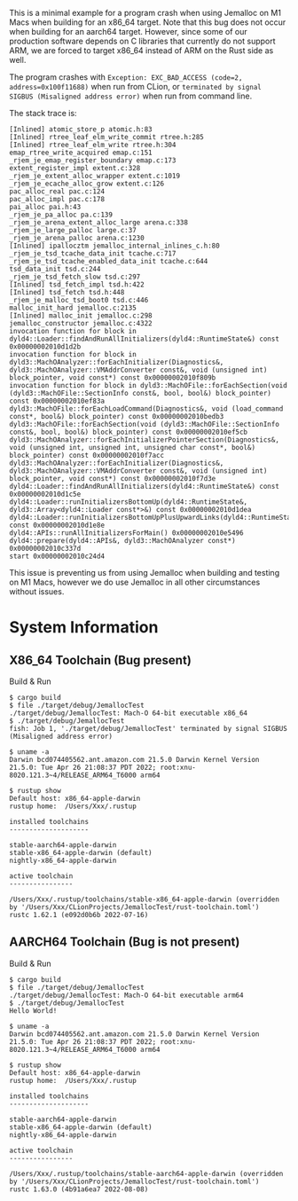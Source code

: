 This is a minimal example for a program crash when using Jemalloc on M1 Macs when building for an x86_64 target. Note that this bug does not occur when building for an aarch64 target. However, since some of our production software depends on C libraries that currently do not support ARM, we are forced to target x86_64 instead of ARM on the Rust side as well.

The program crashes with `Exception: EXC_BAD_ACCESS (code=2, address=0x100f11688)` when run from CLion, or `terminated by signal SIGBUS (Misaligned address error)` when run from command line.

The stack trace is:
```
[Inlined] atomic_store_p atomic.h:83
[Inlined] rtree_leaf_elm_write_commit rtree.h:285
[Inlined] rtree_leaf_elm_write rtree.h:304
emap_rtree_write_acquired emap.c:151
_rjem_je_emap_register_boundary emap.c:173
extent_register_impl extent.c:328
_rjem_je_extent_alloc_wrapper extent.c:1019
_rjem_je_ecache_alloc_grow extent.c:126
pac_alloc_real pac.c:124
pac_alloc_impl pac.c:178
pai_alloc pai.h:43
_rjem_je_pa_alloc pa.c:139
_rjem_je_arena_extent_alloc_large arena.c:338
_rjem_je_large_palloc large.c:37
_rjem_je_arena_palloc arena.c:1230
[Inlined] ipallocztm jemalloc_internal_inlines_c.h:80
_rjem_je_tsd_tcache_data_init tcache.c:717
_rjem_je_tsd_tcache_enabled_data_init tcache.c:644
tsd_data_init tsd.c:244
_rjem_je_tsd_fetch_slow tsd.c:297
[Inlined] tsd_fetch_impl tsd.h:422
[Inlined] tsd_fetch tsd.h:448
_rjem_je_malloc_tsd_boot0 tsd.c:446
malloc_init_hard jemalloc.c:2135
[Inlined] malloc_init jemalloc.c:298
jemalloc_constructor jemalloc.c:4322
invocation function for block in dyld4::Loader::findAndRunAllInitializers(dyld4::RuntimeState&) const 0x00000002010d1d2b
invocation function for block in dyld3::MachOAnalyzer::forEachInitializer(Diagnostics&, dyld3::MachOAnalyzer::VMAddrConverter const&, void (unsigned int) block_pointer, void const*) const 0x00000002010f809b
invocation function for block in dyld3::MachOFile::forEachSection(void (dyld3::MachOFile::SectionInfo const&, bool, bool&) block_pointer) const 0x00000002010ef83a
dyld3::MachOFile::forEachLoadCommand(Diagnostics&, void (load_command const*, bool&) block_pointer) const 0x00000002010bedb3
dyld3::MachOFile::forEachSection(void (dyld3::MachOFile::SectionInfo const&, bool, bool&) block_pointer) const 0x00000002010ef5cb
dyld3::MachOAnalyzer::forEachInitializerPointerSection(Diagnostics&, void (unsigned int, unsigned int, unsigned char const*, bool&) block_pointer) const 0x00000002010f7acc
dyld3::MachOAnalyzer::forEachInitializer(Diagnostics&, dyld3::MachOAnalyzer::VMAddrConverter const&, void (unsigned int) block_pointer, void const*) const 0x00000002010f7d3e
dyld4::Loader::findAndRunAllInitializers(dyld4::RuntimeState&) const 0x00000002010d1c5e
dyld4::Loader::runInitializersBottomUp(dyld4::RuntimeState&, dyld3::Array<dyld4::Loader const*>&) const 0x00000002010d1dea
dyld4::Loader::runInitializersBottomUpPlusUpwardLinks(dyld4::RuntimeState&) const 0x00000002010d1e8e
dyld4::APIs::runAllInitializersForMain() 0x00000002010e5496
dyld4::prepare(dyld4::APIs&, dyld3::MachOAnalyzer const*) 0x00000002010c337d
start 0x00000002010c24d4
```

This issue is preventing us from using Jemalloc when building and testing on M1 Macs, however we do use Jemalloc in all other circumstances without issues.

# System Information

## X86_64 Toolchain (Bug present)
Build & Run
```
$ cargo build
$ file ./target/debug/JemallocTest
./target/debug/JemallocTest: Mach-O 64-bit executable x86_64
$ ./target/debug/JemallocTest
fish: Job 1, './target/debug/JemallocTest' terminated by signal SIGBUS (Misaligned address error)
```

```
$ uname -a
Darwin bcd074405562.ant.amazon.com 21.5.0 Darwin Kernel Version 21.5.0: Tue Apr 26 21:08:37 PDT 2022; root:xnu-8020.121.3~4/RELEASE_ARM64_T6000 arm64
```

```
$ rustup show
Default host: x86_64-apple-darwin
rustup home:  /Users/Xxx/.rustup

installed toolchains
--------------------

stable-aarch64-apple-darwin
stable-x86_64-apple-darwin (default)
nightly-x86_64-apple-darwin

active toolchain
----------------

/Users/Xxx/.rustup/toolchains/stable-x86_64-apple-darwin (overridden by '/Users/Xxx/CLionProjects/JemallocTest/rust-toolchain.toml')
rustc 1.62.1 (e092d0b6b 2022-07-16)
```

## AARCH64 Toolchain (Bug is not present)

Build & Run
```
$ cargo build
$ file ./target/debug/JemallocTest
./target/debug/JemallocTest: Mach-O 64-bit executable arm64
$ ./target/debug/JemallocTest
Hello World!
```

```
$ uname -a
Darwin bcd074405562.ant.amazon.com 21.5.0 Darwin Kernel Version 21.5.0: Tue Apr 26 21:08:37 PDT 2022; root:xnu-8020.121.3~4/RELEASE_ARM64_T6000 arm64
```

```
$ rustup show
Default host: x86_64-apple-darwin
rustup home:  /Users/Xxx/.rustup

installed toolchains
--------------------

stable-aarch64-apple-darwin
stable-x86_64-apple-darwin (default)
nightly-x86_64-apple-darwin

active toolchain
----------------

/Users/Xxx/.rustup/toolchains/stable-aarch64-apple-darwin (overridden by '/Users/Xxx/CLionProjects/JemallocTest/rust-toolchain.toml')
rustc 1.63.0 (4b91a6ea7 2022-08-08)
```